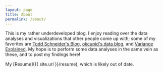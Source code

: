 ```yaml
---
layout: page
title: About
permalink: /about/
---
```


This is my rather underdeveloped blog. I enjoy reading over the data analyses and visualizations that other people come up with; some of my favorites are [Todd Schneider's Blog](http://toddwschneider.com/archives/), [okcupid's data blog](https://theblog.okcupid.com/tagged/data), and [Variance Explained](http://varianceexplained.org/). My hope is to perform some data analyses in the same vein as these, and to post my findings here!

My [Resume]({{ site.url }}/resume), which is likely out of date.